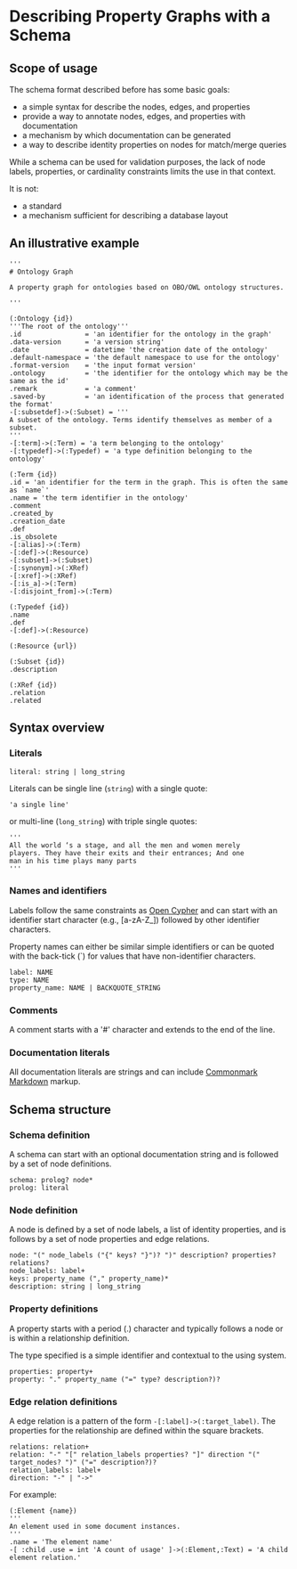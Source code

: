 # Describing Property Graphs with a Schema

## Scope of usage

The schema format described before has some basic goals:

 * a simple syntax for describe the nodes, edges, and properties
 * provide a way to annotate nodes, edges, and properties with documentation
 * a mechanism by which documentation can be generated
 * a way to describe identity properties on nodes for match/merge queries

While a schema can be used for validation purposes, the lack of node
labels, properties, or cardinality constraints limits the use in that context.

It is not:

 * a standard
 * a mechanism sufficient for describing a database layout

## An illustrative example

```
'''
# Ontology Graph

A property graph for ontologies based on OBO/OWL ontology structures.

'''

(:Ontology {id})
'''The root of the ontology'''
.id                = 'an identifier for the ontology in the graph'
.data-version      = 'a version string'
.date              = datetime 'the creation date of the ontology'
.default-namespace = 'the default namespace to use for the ontology'
.format-version    = 'the input format version'
.ontology          = 'the identifier for the ontology which may be the same as the id'
.remark            = 'a comment'
.saved-by          = 'an identification of the process that generated the format'
-[:subsetdef]->(:Subset) = '''
A subset of the ontology. Terms identify themselves as member of a subset.
'''
-[:term]->(:Term) = 'a term belonging to the ontology'
-[:typedef]->(:Typedef) = 'a type definition belonging to the ontology'

(:Term {id})
.id = 'an identifier for the term in the graph. This is often the same as `name`'
.name = 'the term identifier in the ontology'
.comment
.created_by
.creation_date
.def
.is_obsolete
-[:alias]->(:Term)
-[:def]->(:Resource)
-[:subset]->(:Subset)
-[:synonym]->(:XRef)
-[:xref]->(:XRef)
-[:is_a]->(:Term)
-[:disjoint_from]->(:Term)

(:Typedef {id})
.name
.def
-[:def]->(:Resource)

(:Resource {url})

(:Subset {id})
.description

(:XRef {id})
.relation
.related
```

## Syntax overview

### Literals

```
literal: string | long_string
```

Literals can be single line (`string`) with a single quote:

```
'a single line'
```

or multi-line (`long_string`) with triple single quotes:

```
'''
All the world ‘s a stage, and all the men and women merely
players. They have their exits and their entrances; And one
man in his time plays many parts
'''
```

### Names and identifiers

Labels follow the same constraints as [Open Cypher](https://www.opencypher.org) and can start with an identifier start character (e.g., [a-zA-Z_]) followed by other identifier characters.

Property names can either be similar simple identifiers or can be quoted with
the back-tick (\`) for values that have non-identifier characters.

```
label: NAME
type: NAME
property_name: NAME | BACKQUOTE_STRING
```

### Comments

A comment starts with a '#' character and extends to the end of the line.

### Documentation literals

All documentation literals are strings and can include [Commonmark Markdown](https://commonmark.org) markup.

## Schema structure

### Schema definition

A schema can start with an optional documentation string and is followed by a set of node definitions.

```
schema: prolog? node*
prolog: literal
```

### Node definition

A node is defined by a set of node labels, a list of identity properties, and is follows by a set of node properties and edge relations.

```
node: "(" node_labels ("{" keys? "}")? ")" description? properties? relations?
node_labels: label+
keys: property_name ("," property_name)*
description: string | long_string
```

### Property definitions

A property starts with a period (.) character and typically follows a node or is
within a relationship definition.

The type specified is a simple identifier and contextual to the using system.

```
properties: property+
property: "." property_name ("=" type? description?)?
```

### Edge relation definitions

A edge relation is a pattern of the form `-[:label]->(:target_label)`. The properties for the relationship are defined within the square brackets.

```
relations: relation+
relation: "-" "[" relation_labels properties? "]" direction "(" target_nodes? ")" ("=" description?)?
relation_labels: label+
direction: "-" | "->"
```

For example:

```
(:Element {name})
'''
An element used in some document instances.
'''
.name = 'The element name'
-[ :child .use = int 'A count of usage' ]->(:Element,:Text) = 'A child element relation.'
```
